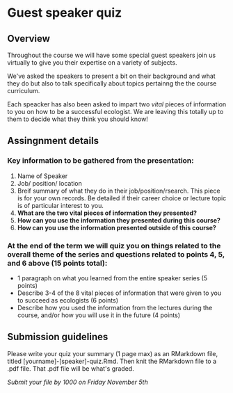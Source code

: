 # Guest speaker quiz

## Overview
Throughout the course we will have some special guest speakers join us virtually to give you their expertise on a variety of subjects. 

We've asked the speakers to present a bit on their background and what they do but also to talk specifically about topics pertainng the the course curriculum. 

Each speacker has also been asked to impart two *vital* pieces of information to you on how to be a successful ecologist. We are leaving this totally up to them to decide what they think you should know!

## Assingnment details

### Key information to be gathered from the presentation:
1. Name of Speaker
2. Job/ position/ location
3. Breif summary of what they do in their job/position/rsearch. This piece is for your own records. Be detailed if their career choice or lecture topic is of particular interest to you. 
4. **What are the two vital pieces of information they presented?**
5. **How can you use the information they presented during this course?**
6. **How can you use the information presented outside of this course?**

### At the end of the term we will quiz you on things related to the overall theme of the series and questions related to points 4, 5, and 6 above (15 points total):
- 1 paragraph on what you learned from the entire speaker series (5 points)
- Describe 3-4 of the 8 vital pieces of information that were given to you to succeed as ecologists (6 points)
- Describe how you used the information from the lectures during the course, and/or how you will use it in the future (4 points)

## Submission guidelines
Please write your quiz your summary (1 page max) as an RMarkdown file, titled [yourname]-[speaker]-quiz.Rmd. Then knit the RMarkdown file to a .pdf file. 
That .pdf file will be what's graded.

*Submit your file by 1000 on Friday November 5th*

